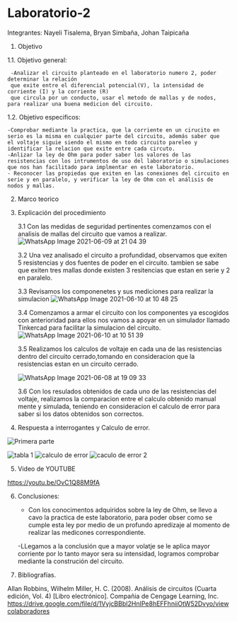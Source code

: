 # Laboratorio-2
Integrantes: Nayeli Tisalema, Bryan Simbaña, Johan Taipicaña

  1. Objetivo

  
1.1. Objetivo general:

     -Analizar el circuito planteado en el laboratorio numero 2, poder determinar la relación 
     que exite entre el diferencial potencial(V), la intensidad de corriente (I) y la corriente (R) 
     que circula por un conducto, usar el metodo de mallas y de nodos, para realizar una buena medicion del circuito.
     
1.2. Objetivo especificos:

    -Comprobar mediante la practica, que la corriente en un cirucito en serio es la misma en cualquier parte del circuito, además saber que  el voltaje siguie siendo el mismo en todo circuito pareleo y identificar la relacion que exite entre cada circuto.
    -Anlizar la ley de Ohm para poder saber los valores de las resistencias con los intrumentos de uso del laboratorio o simulaciones que nos han facilitado para implmentar en este laboratorio.
    - Reconocer las propiedas que exiten en las conexiones del circuito en serie y en paralelo, y verificar la ley de Ohm con el análisis de nodos y mallas.
    
   2. Marco teorico


   3. Explicación del procedimiento
   
      3.1 Con las medidas de seguridad pertinentes comenzamos con el analisis de mallas del circuito que vamos a realizar.
      ![WhatsApp Image 2021-06-09 at 21 04 39](https://user-images.githubusercontent.com/81887698/121555564-bb741d00-c9d8-11eb-8654-04cd9140e34f.jpeg)
      
      3.2 Una vez analisado el circuito a profundidad, observamos que exiten 5 resistencias y dos fuentes de poder en el circuito. tambien se sabe que exiten tres mallas
      donde existen 3 resitencias que estan en serie y 2 en paralelo.
      
      3.3 Revisamos los componenetes y sus mediciones para realizar la simulacion
      ![WhatsApp Image 2021-06-10 at 10 48 25](https://user-images.githubusercontent.com/81887698/121556714-bbc0e800-c9d9-11eb-9f49-cc73f874aaf7.jpeg)
      
      3.4 Comenzamos a armar el circuito con los componentes ya escogidos con anterioridad para ellos nos vamos a apoyar en un simulador llamado Tinkercad 
       para facilitar la simulacion del circuito.
       ![WhatsApp Image 2021-06-10 at 10 51 39](https://user-images.githubusercontent.com/81887698/121557367-50c3e100-c9da-11eb-8ff1-2eac8956d72f.jpeg)
      
      3.5 Realizamos los calculos de voltaje en cada una de las resistencias dentro del circuito cerrado,tomando en consideracion que la resistencias estan 
      en un circuito cerrado.
      
      ![WhatsApp Image 2021-06-08 at 19 09 33](https://user-images.githubusercontent.com/81887698/121696407-a9a28080-ca91-11eb-9a21-1b6786150dbf.jpeg)

      
      3.6 Con los resulados obtenidos de cada uno de las resistencias del voltaje, realizamos la comparacion entre el calculo obtenido manual mente y simulada, 
      teniendo en consideracion el calculo de error para saber si los datos obtenidos son correctos.

  4. Respuesta a interrogantes y Calculo de error.
  
  ![Primera parte](https://user-images.githubusercontent.com/81887698/121689877-c8514900-ca8a-11eb-9cbf-ec7ec2901237.PNG)

![tabla 1](https://user-images.githubusercontent.com/81887698/121621609-184ff180-ca32-11eb-9292-df04a2862485.PNG)
![calculo de error](https://user-images.githubusercontent.com/81887698/121621628-2140c300-ca32-11eb-9307-5311bfafe88a.PNG)
![caculo de error 2](https://user-images.githubusercontent.com/81887698/121621632-243bb380-ca32-11eb-9e90-1f3f4fbeade1.PNG)


  5. Video de YOUTUBE
 
  https://youtu.be/OvC1Q88M9fA
  
  6. Conclusiones:
  
     - Con los conocimentos adquiridos sobre la ley de Ohm, se llevo a cavo la practica de este laboratorio, para poder obser como se cumple esta ley 
     por medio de un profundo apredizaje al momento de realizar las medicones correspondiente.
     
     -LLegamos a la conclusión que a mayor volatje se le aplica mayor corriente por lo tanto mayor sera su intensidad, logramos comprobar mediante la construción del circuito.
     
  7. Bibliografías.
  
 Allan Robbins, Wilhelm Miller, H. C. (2008). Análisis de circuitos (Cuarta edición, Vol. 4) [Libro electrónico]. Compañia de Cengage Learning, Inc. https://drive.google.com/file/d/1VyjcBBbI2HnIPe8hEFFhniiOtW52Dvyo/viewcolaboradores
